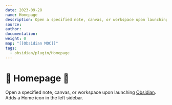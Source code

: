 ```yaml
---
date: 2023-09-28
name: Homepage
description: Open a specified note, canvas, or workspace upon launching Obsidian.
source: 
author: 
documentation: 
weight: 0
map: "[[Obsidian MOC]]"
tags:
  - obsidian/plugin/Homepage
---
```

# 🔌 Homepage 🔌

Open a specified note, canvas, or workspace upon launching [Obsidian](https://obsidian.md/). Adds a Home icon in the left sidebar.
